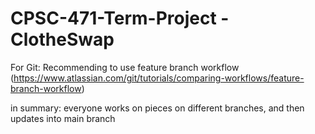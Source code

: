 # CPSC-471-Term-Project - ClotheSwap


For Git: Recommending to use feature branch workflow (https://www.atlassian.com/git/tutorials/comparing-workflows/feature-branch-workflow)

in summary: everyone works on pieces on different branches, and then updates into main branch
